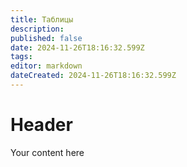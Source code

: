 ```yaml
---
title: Таблицы
description: 
published: false
date: 2024-11-26T18:16:32.599Z
tags: 
editor: markdown
dateCreated: 2024-11-26T18:16:32.599Z
---
```


# Header
Your content here